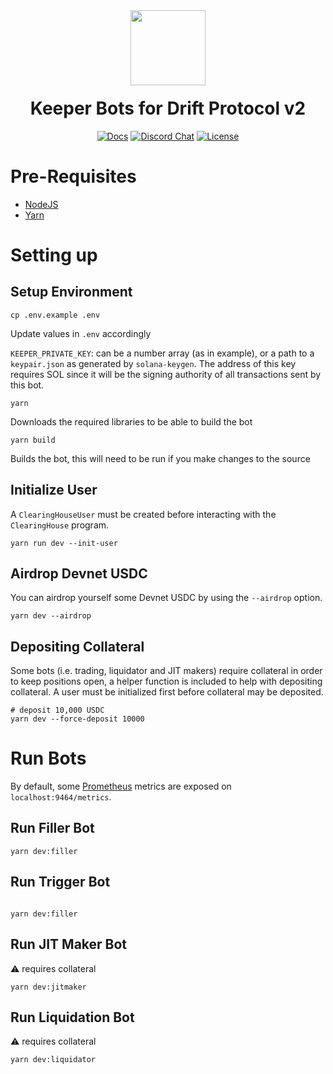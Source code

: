 <div align="center">
  <img height="120x" src="https://uploads-ssl.webflow.com/611580035ad59b20437eb024/616f97a42f5637c4517d0193_Logo%20(1)%20(1).png" />

  <h1 style="margin-top:20px;">Keeper Bots for Drift Protocol v2</h1>

  <p>
    <a href="https://docs.drift.trade/keeper-bots"><img alt="Docs" src="https://img.shields.io/badge/docs-tutorials-blueviolet" /></a>
    <a href="https://discord.com/channels/849494028176588802/878700556904980500"><img alt="Discord Chat" src="https://img.shields.io/discord/889577356681945098?color=blueviolet" /></a>
    <a href="https://opensource.org/licenses/Apache-2.0"><img alt="License" src="https://img.shields.io/github/license/project-serum/anchor?color=blueviolet" /></a>
  </p>
</div>  


# Pre-Requisites  
- [NodeJS](https://nodejs.org/en/download/)
- [Yarn](https://classic.yarnpkg.com/en/docs/install)

# Setting up
## Setup Environment
```shell
cp .env.example .env
```

Update values in `.env` accordingly

`KEEPER_PRIVATE_KEY`: can be a number array (as in example), or a path to a `keypair.json` as generated by `solana-keygen`. The address of this key requires SOL since it will be the signing authority of all transactions sent by this bot.

```shell
yarn
```  
  
Downloads the required libraries to be able to build the bot

```shell
yarn build
```
  
Builds the bot, this will need to be run if you make changes to the source

## Initialize User

A `ClearingHouseUser` must be created before interacting with the `ClearingHouse` program.

```shell
yarn run dev --init-user
```

## Airdrop Devnet USDC

You can airdrop yourself some Devnet USDC by using the `--airdrop` option.

```shell
yarn dev --airdrop
```

## Depositing Collateral

Some bots (i.e. trading, liquidator and JIT makers) require collateral in order to keep positions open, a helper function is included to help with depositing collateral.
A user must be initialized first before collateral may be deposited.

```shell
# deposit 10,000 USDC
yarn dev --force-deposit 10000
```

# Run Bots

By default, some [Prometheus](https://prometheus.io/) metrics are exposed on `localhost:9464/metrics`.

## Run Filler Bot
```shell
yarn dev:filler
```

## Run Trigger Bot
```shell

yarn dev:filler
```

## Run JIT Maker Bot

⚠ requires collateral

```shell
yarn dev:jitmaker
```

## Run Liquidation Bot

⚠ requires collateral

```shell
yarn dev:liquidator
```